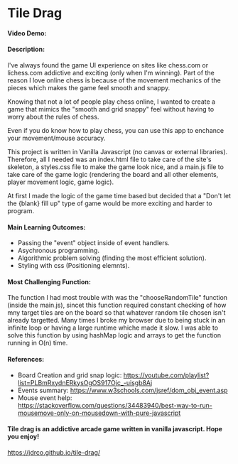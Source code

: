 # Tile Drag
#### Video Demo:
#### Description:
I've always found the game UI experience on sites like chess.com or lichess.com addictive and exciting (only when I'm winning).
Part of the reason I love online chess is because of the movement mechanics of the pieces which makes the game feel smooth and snappy.

Knowing that not a lot of people play chess online, I wanted to create a game that mimics the "smooth and grid snappy" feel without having to worry about the rules of chess.

Even if you do know how to play chess, you can use this app to enchance your movement/mouse accuracy. 

This project is written in Vanilla Javascript (no canvas or external libraries). Therefore, all I needed was an index.html file to take care of the site's skeleton, a styles.css file to make the game look nice, and a main.js file to take care of the game logic (rendering the board and all other elements, player movement logic, game logic).

At first I made the logic of the game time based but decided that a "Don't let the {blank} fill up" type of game would be more exciting and harder to program. 

#### Main Learning Outcomes:
- Passing the "event" object inside of event handlers.
- Asychronous programming.
- Algorithmic problem solving (finding the most efficient solution).
- Styling with css (Positioning elemnts).

#### Most Challenging Function:
The function I had most trouble with was the "chooseRandomTile" function (inside the main.js), sincet this function required constant checking of how mny target tiles are on the board so that whatever random tile chosen isn't already targetted. Many times I broke my browser due to being stuck in an infinite loop or having a large runtime whiche made it slow. I was able to solve this function by using hashMap logic and arrays to get the function running in O(n) time.

#### References:
- Board Creation and grid snap logic: https://youtube.com/playlist?list=PLBmRxydnERkysOgOS917Ojc_-uisgb8Aj
- Events summary: https://www.w3schools.com/jsref/dom_obj_event.asp
- Mouse event help: https://stackoverflow.com/questions/34483940/best-way-to-run-mousemove-only-on-mousedown-with-pure-javascript

#### Tile drag is an addictive arcade game written in vanilla javascript. Hope you enjoy!

https://jdrco.github.io/tile-drag/
